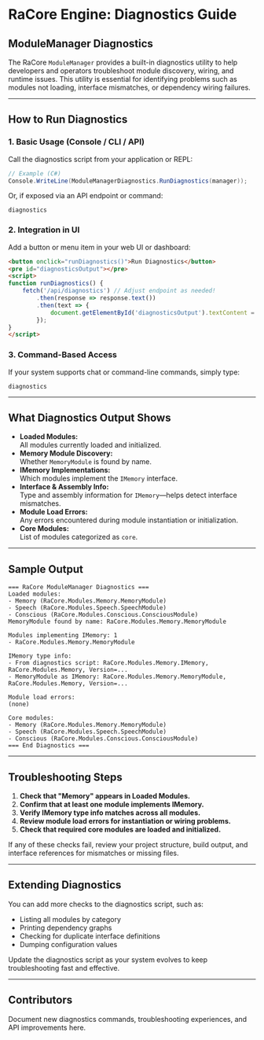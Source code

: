 # RaCore Engine: Diagnostics Guide

## ModuleManager Diagnostics

The RaCore `ModuleManager` provides a built-in diagnostics utility to help developers and operators troubleshoot module discovery, wiring, and runtime issues. This utility is essential for identifying problems such as modules not loading, interface mismatches, or dependency wiring failures.

---

## How to Run Diagnostics

### 1. **Basic Usage (Console / CLI / API)**

Call the diagnostics script from your application or REPL:

```csharp
// Example (C#)
Console.WriteLine(ModuleManagerDiagnostics.RunDiagnostics(manager));
```

Or, if exposed via an API endpoint or command:

```text
diagnostics
```

### 2. **Integration in UI**

Add a button or menu item in your web UI or dashboard:

```html
<button onclick="runDiagnostics()">Run Diagnostics</button>
<pre id="diagnosticsOutput"></pre>
<script>
function runDiagnostics() {
    fetch('/api/diagnostics') // Adjust endpoint as needed!
        .then(response => response.text())
        .then(text => {
            document.getElementById('diagnosticsOutput').textContent = text;
        });
}
</script>
```

### 3. **Command-Based Access**

If your system supports chat or command-line commands, simply type:

```
diagnostics
```

---

## What Diagnostics Output Shows

- **Loaded Modules:**  
  All modules currently loaded and initialized.
- **Memory Module Discovery:**  
  Whether `MemoryModule` is found by name.
- **IMemory Implementations:**  
  Which modules implement the `IMemory` interface.
- **Interface & Assembly Info:**  
  Type and assembly information for `IMemory`—helps detect interface mismatches.
- **Module Load Errors:**  
  Any errors encountered during module instantiation or initialization.
- **Core Modules:**  
  List of modules categorized as `core`.

---

## Sample Output

```
=== RaCore ModuleManager Diagnostics ===
Loaded modules:
- Memory (RaCore.Modules.Memory.MemoryModule)
- Speech (RaCore.Modules.Speech.SpeechModule)
- Conscious (RaCore.Modules.Conscious.ConsciousModule)
MemoryModule found by name: RaCore.Modules.Memory.MemoryModule

Modules implementing IMemory: 1
- RaCore.Modules.Memory.MemoryModule

IMemory type info:
- From diagnostics script: RaCore.Modules.Memory.IMemory, RaCore.Modules.Memory, Version=...
- MemoryModule as IMemory: RaCore.Modules.Memory.MemoryModule, RaCore.Modules.Memory, Version=...

Module load errors:
(none)

Core modules:
- Memory (RaCore.Modules.Memory.MemoryModule)
- Speech (RaCore.Modules.Speech.SpeechModule)
- Conscious (RaCore.Modules.Conscious.ConsciousModule)
=== End Diagnostics ===
```

---

## Troubleshooting Steps

1. **Check that "Memory" appears in Loaded Modules.**
2. **Confirm that at least one module implements IMemory.**
3. **Verify IMemory type info matches across all modules.**
4. **Review module load errors for instantiation or wiring problems.**
5. **Check that required core modules are loaded and initialized.**

If any of these checks fail, review your project structure, build output, and interface references for mismatches or missing files.

---

## Extending Diagnostics

You can add more checks to the diagnostics script, such as:
- Listing all modules by category
- Printing dependency graphs
- Checking for duplicate interface definitions
- Dumping configuration values

Update the diagnostics script as your system evolves to keep troubleshooting fast and effective.

---

## Contributors

Document new diagnostics commands, troubleshooting experiences, and API improvements here.
